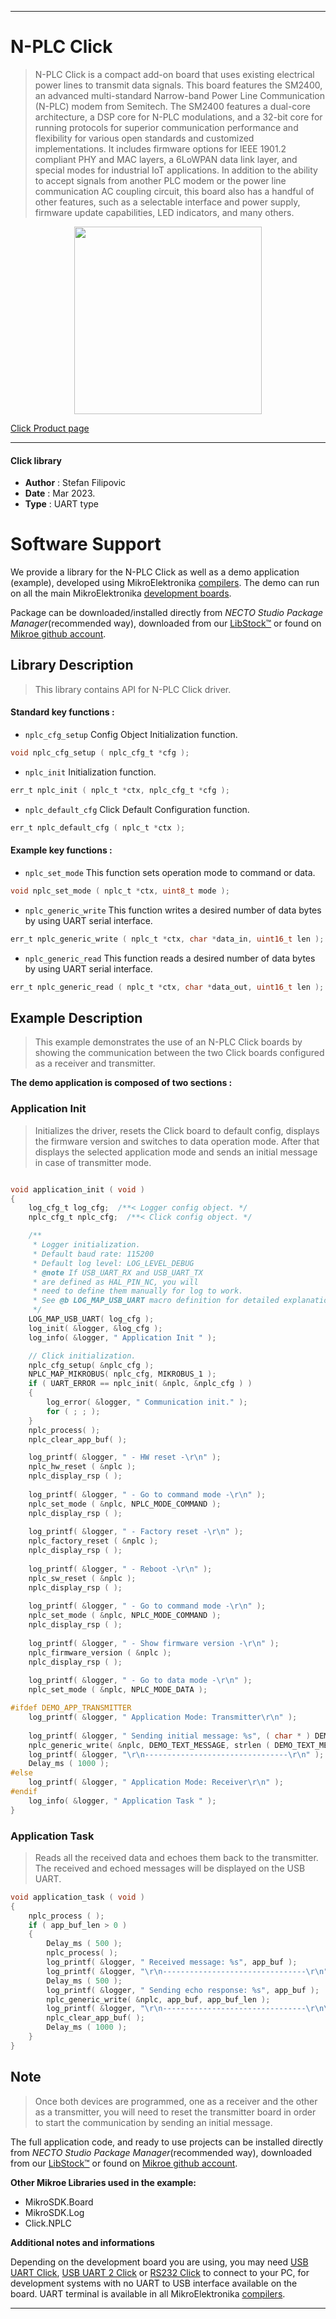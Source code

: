 
---
# N-PLC Click

> N-PLC Click is a compact add-on board that uses existing electrical power lines to transmit data signals. This board features the SM2400, an advanced multi-standard Narrow-band Power Line Communication (N-PLC) modem from Semitech. The SM2400 features a dual-core architecture, a DSP core for N-PLC modulations, and a 32-bit core for running protocols for superior communication performance and flexibility for various open standards and customized implementations. It includes firmware options for IEEE 1901.2 compliant PHY and MAC layers, a 6LoWPAN data link layer, and special modes for industrial IoT applications. In addition to the ability to accept signals from another PLC modem or the power line communication AC coupling circuit, this board also has a handful of other features, such as a selectable interface and power supply, firmware update capabilities, LED indicators, and many others.

<p align="center">
  <img src="https://download.mikroe.com/images/click_for_ide/nplc_click.png" height=300px>
</p>

[Click Product page](https://www.mikroe.com/n-plc-click)

---


#### Click library

- **Author**        : Stefan Filipovic
- **Date**          : Mar 2023.
- **Type**          : UART type


# Software Support

We provide a library for the N-PLC Click
as well as a demo application (example), developed using MikroElektronika
[compilers](https://www.mikroe.com/necto-studio).
The demo can run on all the main MikroElektronika [development boards](https://www.mikroe.com/development-boards).

Package can be downloaded/installed directly from *NECTO Studio Package Manager*(recommended way), downloaded from our [LibStock&trade;](https://libstock.mikroe.com) or found on [Mikroe github account](https://github.com/MikroElektronika/mikrosdk_click_v2/tree/master/clicks).

## Library Description

> This library contains API for N-PLC Click driver.

#### Standard key functions :

- `nplc_cfg_setup` Config Object Initialization function.
```c
void nplc_cfg_setup ( nplc_cfg_t *cfg );
```

- `nplc_init` Initialization function.
```c
err_t nplc_init ( nplc_t *ctx, nplc_cfg_t *cfg );
```

- `nplc_default_cfg` Click Default Configuration function.
```c
err_t nplc_default_cfg ( nplc_t *ctx );
```

#### Example key functions :

- `nplc_set_mode` This function sets operation mode to command or data.
```c
void nplc_set_mode ( nplc_t *ctx, uint8_t mode );
```

- `nplc_generic_write` This function writes a desired number of data bytes by using UART serial interface.
```c
err_t nplc_generic_write ( nplc_t *ctx, char *data_in, uint16_t len );
```

- `nplc_generic_read` This function reads a desired number of data bytes by using UART serial interface.
```c
err_t nplc_generic_read ( nplc_t *ctx, char *data_out, uint16_t len );
```

## Example Description

> This example demonstrates the use of an N-PLC Click boards by showing the communication between the two Click boards configured as a receiver and transmitter.

**The demo application is composed of two sections :**

### Application Init

> Initializes the driver, resets the Click board to default config, displays the firmware version and switches to data operation mode.
After that displays the selected application mode and sends an initial message in case of transmitter mode.

```c

void application_init ( void )
{
    log_cfg_t log_cfg;  /**< Logger config object. */
    nplc_cfg_t nplc_cfg;  /**< Click config object. */

    /** 
     * Logger initialization.
     * Default baud rate: 115200
     * Default log level: LOG_LEVEL_DEBUG
     * @note If USB_UART_RX and USB_UART_TX 
     * are defined as HAL_PIN_NC, you will 
     * need to define them manually for log to work. 
     * See @b LOG_MAP_USB_UART macro definition for detailed explanation.
     */
    LOG_MAP_USB_UART( log_cfg );
    log_init( &logger, &log_cfg );
    log_info( &logger, " Application Init " );

    // Click initialization.
    nplc_cfg_setup( &nplc_cfg );
    NPLC_MAP_MIKROBUS( nplc_cfg, MIKROBUS_1 );
    if ( UART_ERROR == nplc_init( &nplc, &nplc_cfg ) ) 
    {
        log_error( &logger, " Communication init." );
        for ( ; ; );
    } 
    nplc_process( );
    nplc_clear_app_buf( );

    log_printf( &logger, " - HW reset -\r\n" );
    nplc_hw_reset ( &nplc );
    nplc_display_rsp ( );
    
    log_printf( &logger, " - Go to command mode -\r\n" );
    nplc_set_mode ( &nplc, NPLC_MODE_COMMAND );
    nplc_display_rsp ( );
    
    log_printf( &logger, " - Factory reset -\r\n" );
    nplc_factory_reset ( &nplc );
    nplc_display_rsp ( );
    
    log_printf( &logger, " - Reboot -\r\n" );
    nplc_sw_reset ( &nplc );
    nplc_display_rsp ( );
    
    log_printf( &logger, " - Go to command mode -\r\n" );
    nplc_set_mode ( &nplc, NPLC_MODE_COMMAND );
    nplc_display_rsp ( );
    
    log_printf( &logger, " - Show firmware version -\r\n" );
    nplc_firmware_version ( &nplc );
    nplc_display_rsp ( );
    
    log_printf( &logger, " - Go to data mode -\r\n" );
    nplc_set_mode ( &nplc, NPLC_MODE_DATA );

#ifdef DEMO_APP_TRANSMITTER
    log_printf( &logger, " Application Mode: Transmitter\r\n" );
    
    log_printf( &logger, " Sending initial message: %s", ( char * ) DEMO_TEXT_MESSAGE );
    nplc_generic_write( &nplc, DEMO_TEXT_MESSAGE, strlen ( DEMO_TEXT_MESSAGE ) );
    log_printf( &logger, "\r\n--------------------------------\r\n" );
    Delay_ms ( 1000 ); 
#else
    log_printf( &logger, " Application Mode: Receiver\r\n" );
#endif   
    log_info( &logger, " Application Task " );
}

```

### Application Task

> Reads all the received data and echoes them back to the transmitter. The received and echoed messages will be displayed on the USB UART.

```c
void application_task ( void )
{
    nplc_process ( );
    if ( app_buf_len > 0 ) 
    {
        Delay_ms ( 500 );
        nplc_process( );
        log_printf( &logger, " Received message: %s", app_buf );
        log_printf( &logger, "\r\n--------------------------------\r\n" );
        Delay_ms ( 500 );
        log_printf( &logger, " Sending echo response: %s", app_buf );
        nplc_generic_write( &nplc, app_buf, app_buf_len );
        log_printf( &logger, "\r\n--------------------------------\r\n\n" );
        nplc_clear_app_buf( );
        Delay_ms ( 1000 ); 
    }
}
```

## Note

> Once both devices are programmed, one as a receiver and the other as a transmitter, you will need to reset the transmitter board in order
to start the communication by sending an initial message.

The full application code, and ready to use projects can be installed directly from *NECTO Studio Package Manager*(recommended way), downloaded from our [LibStock&trade;](https://libstock.mikroe.com) or found on [Mikroe github account](https://github.com/MikroElektronika/mikrosdk_click_v2/tree/master/clicks).

**Other Mikroe Libraries used in the example:**

- MikroSDK.Board
- MikroSDK.Log
- Click.NPLC

**Additional notes and informations**

Depending on the development board you are using, you may need
[USB UART Click](https://www.mikroe.com/usb-uart-click),
[USB UART 2 Click](https://www.mikroe.com/usb-uart-2-click) or
[RS232 Click](https://www.mikroe.com/rs232-click) to connect to your PC, for
development systems with no UART to USB interface available on the board. UART
terminal is available in all MikroElektronika
[compilers](https://shop.mikroe.com/compilers).

---
